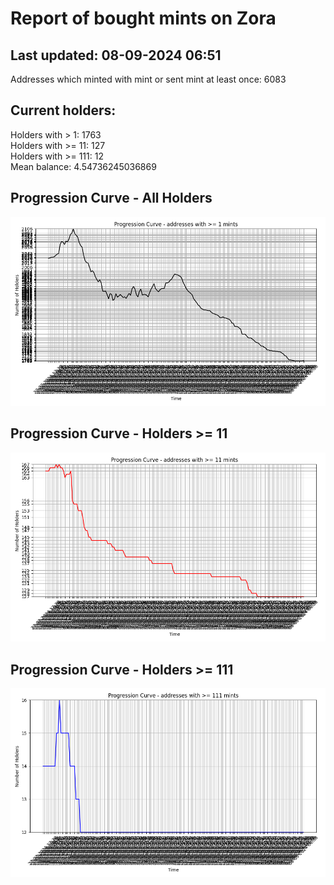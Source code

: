 # Report of bought mints on Zora
## Last updated: 08-09-2024 06:51
Addresses which minted with mint or sent mint at least once: 6083

## Current holders:
Holders with > 1: 1763  
Holders with >= 11: 127  
Holders with >= 111: 12  
Mean balance: 4.54736245036869  

## Progression Curve - All Holders
![addresses with >= 1 mint](progression_curve_all.png)
## Progression Curve - Holders >= 11
![addresses with >= 11 mints](progression_curve_gt_11.png)
## Progression Curve - Holders >= 111
![addresses with >= 111 mints](progression_curve_gt_111.png)
